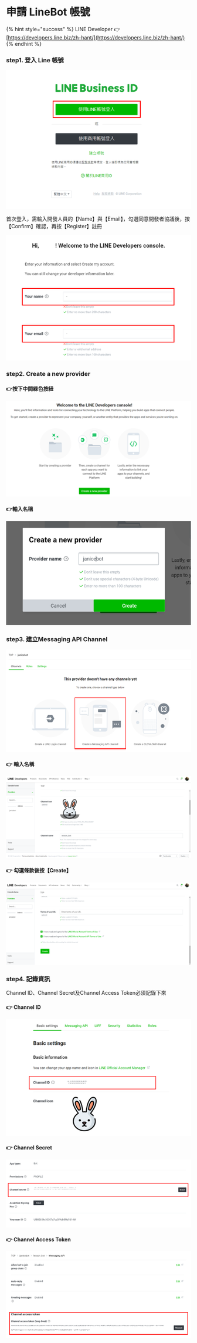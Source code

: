 # 申請 LineBot 帳號

{% hint style="success" %}
LINE Developer 👉 [https://developers.line.biz/zh-hant/](https://developers.line.biz/zh-hant/)
{% endhint %}

### step1. 登入 Line 帳號

![](.gitbook/assets/image%20%283%29.png)

首次登入，需輸入開發人員的【Name】與【Email】，勾選同意開發者協議後，按【Confirm】確認，再按【Register】註冊

![](.gitbook/assets/image%20%2818%29.png)

### step2. Create a new provider

#### 👉按下中間綠色按紐

![](.gitbook/assets/image%20%289%29.png)

#### 👉輸入名稱

![](.gitbook/assets/image%20%288%29.png)

### step3. 建立Messaging API Channel

![](.gitbook/assets/image%20%282%29.png)

#### 👉 輸入名稱

![](.gitbook/assets/image%20%285%29.png)

#### 👉 勾選條款後按【Create】

![](.gitbook/assets/image%20%2810%29.png)

### step4. 記錄資訊

Channel ID、Channel Secret及Channel Access Token必須記錄下來

#### 👉 Channel ID

![](.gitbook/assets/image%20%2815%29.png)

#### 👉 Channel Secret

![](.gitbook/assets/image%20%2813%29.png)

#### 👉 Channel Access Token

![](.gitbook/assets/image%20%2811%29.png)

